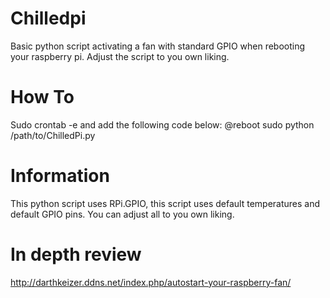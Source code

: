 # Chilledpi
Basic python script activating a fan with standard GPIO when rebooting your raspberry pi. Adjust the script to you own liking.

# How To
Sudo crontab -e and add the following code below:
@reboot sudo python /path/to/ChilledPi.py

# Information
This python script uses RPi.GPIO, this script uses default temperatures and default GPIO pins. You can adjust all to you own liking.

# In depth review
http://darthkeizer.ddns.net/index.php/autostart-your-raspberry-fan/
